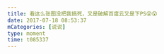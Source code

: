 ```yaml
---
title: 看这么张图没把我搞死，又是破解百度云又是下PS😵😵
date: 2017-07-18 08:53:37
mCategories: [说说]
type: moment
time: t085337
---
```


<div id="pics-20170718085337"></div>

<script src="/lib/moment/pics.js"></script>
<script>
var data = [
    {"link": "2017-07-18_000000.jpeg", "type": "shuoshuo"},
    {"link": "2017-07-18_000001.jpeg", "type": "shuoshuo"}
];
picsRender(data, "pics-20170718085337");
</script>
